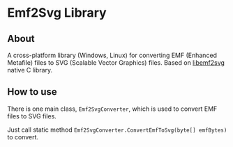 ﻿# Emf2Svg Library

## About
A cross-platform library (Windows, Linux) for converting EMF (Enhanced Metafile) files to SVG (Scalable Vector Graphics) files.
Based on [libemf2svg](https://github.com/metanorma/libemf2svg) native C library.

## How to use
There is one main class, `Emf2SvgConverter`, which is used to convert EMF files to SVG files.

Just call static method `Emf2SvgConverter.ConvertEmfToSvg(byte[] emfBytes)` to convert.